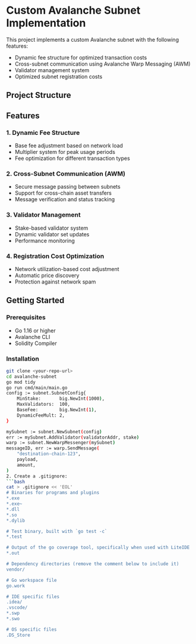 # Custom Avalanche Subnet Implementation

This project implements a custom Avalanche subnet with the following features:
- Dynamic fee structure for optimized transaction costs
- Cross-subnet communication using Avalanche Warp Messaging (AWM)
- Validator management system
- Optimized subnet registration costs

## Project Structure
## Features

### 1. Dynamic Fee Structure
- Base fee adjustment based on network load
- Multiplier system for peak usage periods
- Fee optimization for different transaction types

### 2. Cross-Subnet Communication (AWM)
- Secure message passing between subnets
- Support for cross-chain asset transfers
- Message verification and status tracking

### 3. Validator Management
- Stake-based validator system
- Dynamic validator set updates
- Performance monitoring

### 4. Registration Cost Optimization
- Network utilization-based cost adjustment
- Automatic price discovery
- Protection against network spam

## Getting Started

### Prerequisites
- Go 1.16 or higher
- Avalanche CLI
- Solidity Compiler

### Installation
```bash
git clone <your-repo-url>
cd avalanche-subnet
go mod tidy
go run cmd/main/main.go
config := subnet.SubnetConfig{
    MinStake:       big.NewInt(1000),
    MaxValidators:  100,
    BaseFee:        big.NewInt(1),
    DynamicFeeMult: 2,
}

mySubnet := subnet.NewSubnet(config)
err := mySubnet.AddValidator(validatorAddr, stake)
warp := subnet.NewWarpMessenger(mySubnet)
messageID, err := warp.SendMessage(
    "destination-chain-123",
    payload,
    amount,
)
2. Create a .gitignore:
```bash
cat > .gitignore << 'EOL'
# Binaries for programs and plugins
*.exe
*.exe~
*.dll
*.so
*.dylib

# Test binary, built with `go test -c`
*.test

# Output of the go coverage tool, specifically when used with LiteIDE
*.out

# Dependency directories (remove the comment below to include it)
vendor/

# Go workspace file
go.work

# IDE specific files
.idea/
.vscode/
*.swp
*.swo

# OS specific files
.DS_Store

